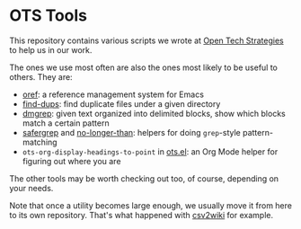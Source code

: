 # OTS Tools

This repository contains various scripts we wrote at [Open Tech
Strategies](https://opentechstrategies.com) to help us in our work.

The ones we use most often are also the ones most likely to be useful
to others.  They are:

* [oref](emacs-tools/oref.el): a reference management system for Emacs
* [find-dups](find-dups): find duplicate files under a given directory
* [dmgrep](dmgrep): given text organized into delimited blocks, show which blocks match a certain pattern
* [safergrep](safergrep) and [no-longer-than](no-longer-than): helpers for doing `grep`-style pattern-matching
* `ots-org-display-headings-to-point` in [ots.el](emacs-tools/oref.el): an Org Mode helper for figuring out where you are

The other tools may be worth checking out too, of course, depending on
your needs.

Note that once a utility becomes large enough, we usually move it from
here to its own repository.  That's what happened with
[csv2wiki](https://github.com/OpenTechStrategies/csv2wiki) for
example.
